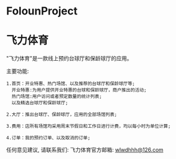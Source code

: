 # FolounProject
# 飞力体育

  "飞力体育"是一款线上预约台球厅和保龄球厅的应用。

  主要功能:   
  
    1.首页：开业特惠、热门场馆、以及推荐的台球厅和保龄球厅等;
      开业特惠:为用户提供开业特惠的台球和保龄球厅，商户推出的活动;
      热门场馆:用户访问或者预定数量的统计列表;
      以及精选台球厅和保龄球厅;
    
    2.大厅：推出台球厅、保龄球厅，应用的全部场馆列表;
    
    3.费用：店所有场馆均采用周末节假日和工作日进行计费，均以每小时为单位计算;
    
    4.订单：我的预约订单、以及取消的订单;

   任何意见建议, 请联系我们: 
   飞力体育官方邮箱: wlwdhhh@126.com
